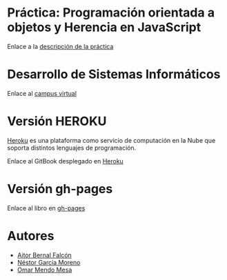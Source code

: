 # Práctica: Programación orientada a objetos y Herencia en JavaScript
Enlace a la [descripción de la práctica](https://casianorodriguezleon.gitbooks.io/ull-esit-1617/content/practicas/practicaoop.html)

# Desarrollo de Sistemas Informáticos
Enlace al [campus virtual](https://campusvirtual.ull.es/1617/course/view.php?id=1136)

# Versión HEROKU
[Heroku](https://devcenter.heroku.com/categories/learning) es una plataforma como servicio de computación en la Nube que soporta distintos lenguajes de programación.

Enlace al GitBook desplegado en [Heroku](https://dsipractica6.herokuapp.com/login)

# Versión gh-pages

Enlace al libro en [gh-pages](https://ull-esit-dsi-1617.github.io/programacion-orientada-a-objetos-y-herencia-en-javascript-aitor-nestor-omar-35l2v3/)


# Autores
* [Aitor Bernal Falcón](https://chinegua.github.io/)
* [Néstor García Moreno](https://nestor-gm.github.io/)
* [Omar Mendo Mesa](https://ozzrocker95.github.io/)
